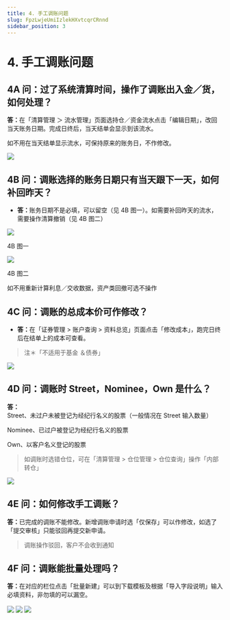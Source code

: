 ```yaml
---
title: 4. 手工调账问题
slug: FpzLwjeUmiIzlekHXvtcqrCRnnd
sidebar_position: 3
---
```



# 4. 手工调账问题

## 4A 问：过了系统清算时间，操作了调账出入金／货，如何处理？

<b>答：</b>在「清算管理 ＞ 流水管理」页面选持仓／资金流水点击「编辑日期」，改回当天账务日期。完成日终后，当天结单会显示到该流水。


如不用在当天结单显示流水，可保持原来的账务日，不作修改。

<img src="/assets/UhMiblXJzoLsrrxysDzczFjbnDe.png" src-width="2386" src-height="828" align="center"/>

## 4B 问：调账选择的账务日期只有当天跟下一天，如何补回昨天？

- <b>答：</b>账务日期不是必填，可以留空（见 4B 图一）。如需要补回昨天的流水，需要操作清算撤销（见 4B 图二）

<img src="/assets/KTODbXQ0torVsWx4uNMcLrUjnid.png" src-width="2494" src-height="1438" align="center"/>

4B 图一

<img src="/assets/T1BPb8p5SohAPXxO4BocLqy3nvb.png" src-width="2390" src-height="1420" align="center"/>

4B 图二

如不用重新计算利息／交收数据，资产类回撤可选不操作

## 4C 问：调账的总成本价可作修改？

- <b>答：</b>在「证券管理 &gt; 账户查询 &gt; 资料总览」页面点击「修改成本」，跑完日终后在结单上的成本可查看。


> 注＊「不适用于基金 ＆债券」 

<img src="/assets/CeOCbCfBDoMBN6xrHQJcwTQwn0g.png" src-width="2346" src-height="1386" align="center"/>

## 4D 问：调账时 Street，Nominee，Own 是什么？ 

<b>答：</b>Street、未过户未被登记为经纪行名义的股票（一般情况在 Street 输入数量） 

Nominee、已过户被登记为经纪行名义的股票

Own、以客户名义登记的股票

> 如调账时选错仓位，可在「清算管理 &gt; 仓位管理 &gt; 仓位查询」操作「内部转仓」

<img src="/assets/Mc6EbfsEZomtJHxtjDccYBZRnle.png" src-width="766" src-height="1352" align="center"/>

## 4E 问：如何修改手工调账？

<b>答：</b>已完成的调账不能修改。新增调账申请时选「仅保存」可以作修改，如选了「提交审核」只能驳回再提交新申请。

> 调账操作驳回，客户不会收到通知

## 4F 问：调账能批量处理吗？

<b>答：</b>在对应的栏位点击「批量新建」可以到下载模板及根据「导入字段说明」输入必填资料，非勿填的可以漏空。

<img src="/assets/C7FubLcaMoZnd8xax0Ocyw8Tnje.png" src-width="2766" src-height="700" align="center"/>

<img src="/assets/IzwqbDSh2olOrHxsfkrc4avQnwe.png" src-width="2352" src-height="1352" align="center"/>

<img src="/assets/OBlnbjBEBo5wMtxM0hWcRzaSnth.png" src-width="1404" src-height="1290" align="center"/>

